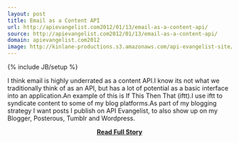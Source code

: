 ```yaml
---
layout: post
title: Email as a Content API
url: http://apievangelist.com2012/01/13/email-as-a-content-api/
source: http://apievangelist.com2012/01/13/email-as-a-content-api/
domain: apievangelist.com2012
image: http://kinlane-productions.s3.amazonaws.com/api-evangelist-site/blog/ifthisthenthat-api-evangelist-to-wordpress-via-email.png
---
```

{% include JB/setup %}<p>I think email is highly underrated as a content API.I know its not what we traditionally think of as an API, but has a lot of potential as a basic interface into an application.An example of this is If This Then That (iftt).I use iftt to syndicate content to some of my blog platforms.As part of my blogging strategy I want posts I publish on API Evangelist, to also show up on my Blogger, Posterous, Tumblr and Wordpress.</p>
<center><p><a href="http://apievangelist.com2012/01/13/email-as-a-content-api/" style='padding:25px; font-sze:18px; font-weight: bold;'>Read Full Story</a></p></center>
